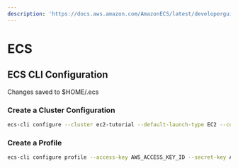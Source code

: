 ```yaml
---
description: 'https://docs.aws.amazon.com/AmazonECS/latest/developerguide/Welcome.html'
---
```


# ECS

## ECS CLI Configuration

Changes saved to $HOME/.ecs

### Create a Cluster Configuration

```bash
ecs-cli configure --cluster ec2-tutorial --default-launch-type EC2 --config-name ec2-tutorial --region us-west-2
```

### Create a Profile

```bash
ecs-cli configure profile --access-key AWS_ACCESS_KEY_ID --secret-key AWS_SECRET_ACCESS_KEY --profile-name ec2-tutorial-profile
```



